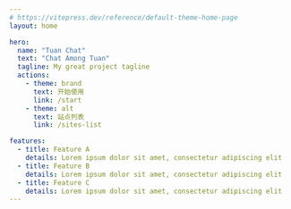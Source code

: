 ```yaml
---
# https://vitepress.dev/reference/default-theme-home-page
layout: home

hero:
  name: "Tuan Chat"
  text: "Chat Among Tuan"
  tagline: My great project tagline
  actions:
    - theme: brand
      text: 开始使用
      link: /start
    - theme: alt
      text: 站点列表
      link: /sites-list

features:
  - title: Feature A
    details: Lorem ipsum dolor sit amet, consectetur adipiscing elit
  - title: Feature B
    details: Lorem ipsum dolor sit amet, consectetur adipiscing elit
  - title: Feature C
    details: Lorem ipsum dolor sit amet, consectetur adipiscing elit
---
```


